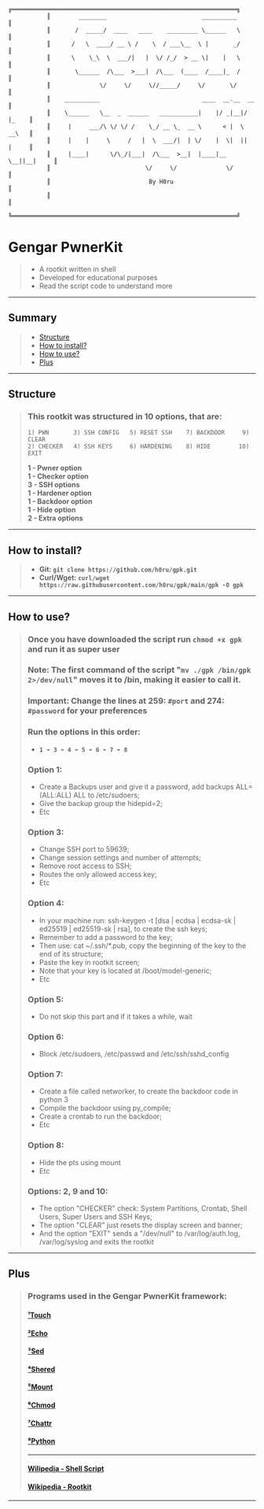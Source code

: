 ```
           ╔════════════════════════════════════════════════════════════════╗
           ║        ________                           __________           ║ 
           ║       /  _____/  ____   ____    _________ \______   \          ║ 
           ║      /   \  ____/ __ \ /    \  / ___\__  \ |       _/          ║ 
           ║      \    \_\  \  ___/|   |  \/ /_/  > __ \|    |   \          ║ 
           ║       \______  /\___  >___|  /\___  (____  /____|_  /          ║
           ║              \/     \/     \//_____/     \/       \/           ║
           ║    __________                             ____  __.__  __      ║
           ║    \______   \__  _  ______   ___________|    |/ _|__|/  |_    ║
           ║     |     ___/\ \/ \/ /    \_/ __ \_  __ \      < |  \   __\   ║
           ║     |    |     \     /   |  \  ___/|  | \/    |  \|  ||  |     ║
           ║     |____|      \/\_/|___|  /\___  >__|  |____|__ \__||__|     ║
           ║                           \/     \/              \/            ║
           ║                            By H0ru                             ║
           ║                                                                ║
           ╚════════════════════════════════════════════════════════════════╝
```
# Gengar PwnerKit
> * A rootkit written in shell
> * Developed for educational purposes
> * Read the script code to understand more
---

## Summary
> * [Structure](#structure)
> * [How to install?](#how-to-install)
> * [How to use?](#how-to-use)
> * [Plus](#plus)
---

## Structure
> ### This rootkit was structured in 10 options, that are:
> ```
> 1) PWN       3) SSH CONFIG   5) RESET SSH    7) BACKDOOR     9) CLEAR
> 2) CHECKER   4) SSH KEYS     6) HARDENING    8) HIDE        10) EXIT
> ```
> **1 - Pwner option**\
> **1 - Checker option**\
> **3 - SSH options**\
> **1 - Hardener option**\
> **1 - Backdoor option**\
> **1 - Hide option**\
> **2 - Extra options**
---

## How to install?
> - **Git: `git clone https://github.com/h0ru/gpk.git`**
> - **Curl/Wget: `curl/wget https://raw.githubusercontent.com/h0ru/gpk/main/gpk -O gpk `**
---

## How to use?
> ### Once you have downloaded the script run `chmod +x gpk` and run it as super user
> ### Note: **The first command of the script "`mv ./gpk /bin/gpk 2>/dev/null`" moves it to /bin, making it easier to call it.**
> ### Important: Change the lines at 259: `#port` and 274: `#password` for your preferences
> ### Run the options in this order:
> - **`1 ➠ 3 ➠ 4 ➠ 5 ➠ 6 ➠ 7 ➠ 8`**
> 
> ### Option 1: 
> - Create a Backups user and give it a password, add backups   ALL=(ALL:ALL) ALL to /etc/sudoers;
> - Give the backup group the hidepid=2;
> - Etc
>
> ### Option 3: 
> - Change SSH port to 59639;
> - Change session settings and number of attempts;
> - Remove root access to SSH; 
> - Routes the only allowed access key;
> - Etc
>
> ### Option 4:
> - In your machine run: ssh-keygen -t [dsa | ecdsa | ecdsa-sk | ed25519 | ed25519-sk | rsa], to create the ssh keys;
> - Remember to add a password to the key;
> - Then use: cat ~/.ssh/*.pub, copy the beginning of the key to the end of its structure;
> - Paste the key in rootkit screen;
> - Note that your key is located at /boot/model-generic;
> - Etc
>
> ### Option 5:
> - Do not skip this part and if it takes a while, wait
>
> ### Option 6:
> - Block /etc/sudoers, /etc/passwd and /etc/ssh/sshd_config
>
> ### Option 7:
> - Create a file called networker, to create the backdoor code in python 3
> - Compile the backdoor using py_compile;
> - Create a crontab to run the backdoor;
> - Etc
>
> ### Option 8:
> - Hide the pts using mount
> - Etc
>
> ### Options: 2, 9 and 10:
> - The option "CHECKER" check: System Partitions, Crontab, Shell Users, Super Users and SSH Keys;
> - The option "CLEAR" just resets the display screen and banner;
> - And the option "EXIT" sends a "/dev/null" to /var/log/auth.log, /var/log/syslog and exits the rootkit
---

## Plus
> ### Programs used in the Gengar PwnerKit framework:
> #### [¹Touch](https://linux.die.net/man/1/touch)
> #### [²Echo](https://linux.die.net/man/1/echo)
> #### [³Sed](https://linux.die.net/man/1/sed)
> #### [⁴Shered](https://linux.die.net/man/1/shred)
> #### [⁵Mount](https://linux.die.net/man/8/mount)
> #### [⁶Chmod](https://linux.die.net/man/1/chmod)
> #### [⁷Chattr](https://linux.die.net/man/1/chattr)
> #### [⁸Python](https://linux.die.net/man/1/python)
> ---
> #### [Wilipedia - Shell Script](https://en.wikipedia.org/wiki/Shell_script)
> #### [Wikipedia - Rootkit](https://en.wikipedia.org/wiki/Rootkit)
---
